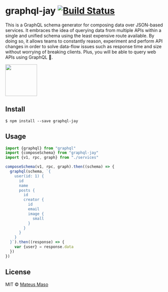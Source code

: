 # graphql-jay [![Build Status](https://travis-ci.org/mateusmaso/graphql-jay.svg?branch=master)](https://travis-ci.org/mateusmaso/graphql-jay)

This is a GraphQL schema generator for composing data over JSON-based services. It embraces the idea of querying data from multiple APIs within a single and unified schema using the least expensive route available. By doing so, it allows teams to constantly reason, experiment and perform API changes in order to solve data-flow issues such as response time and size without worrying of breaking clients. Plus, you will be able to query web APIs using GraphQL 🍻.

<img src="http://www.hbw.com/sites/default/files/styles/large_a/public/figures/hbw14/jpg/14_31_026_Cyanocorax%20caeruleus_cerulean.jpg" width=100 />

## Install

```
$ npm install --save graphql-jay
```

## Usage

```javascript
import {graphql} from "graphql"
import {composeSchema} from "graphql-jay"
import {v1, rpc, graph} from "./services"

composeSchema(v1, rpc, graph).then((schema) => {
  graphql(schema, `{
    user(id: 1) {
      id
      name
      posts {
        id
        creator {
          id
          email
          image {
            small
          }
        }
      }
    }
  }`).then((response) => {
    var {user} = response.data
  })
})
```

## License

MIT © [Mateus Maso](http://www.mateusmaso.com)
